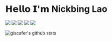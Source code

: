 # 𝗛𝗲𝗹𝗹𝗼 𝗜'𝗺 Nickbing Lao

[![](https://img.shields.io/badge/-@giscafer-%23ffffff?style=flat-square&logo=npm&logoColor=ffffff)](https://www.npmjs.com/~giscafer)
[![](https://img.shields.io/badge/-@nickbinglao-%231DA1F2?style=flat-square&logo=twitter&logoColor=ffffff)](https://twitter.com/nickbinglao)
[![](https://img.shields.io/badge/-@giscafer-%23000000?style=flat-square&logo=zhihu)](https://www.zhihu.com/people/giscafer)
[![](https://img.shields.io/website?color=0ab9e6&style=flat-square&up_message=Blog&url=https%3A%2F%2Fgithub.com%2Fgiscafer%2Ffront-end-manual%2Fissues)](https://github.com/giscafer/front-end-manual/issues)
[![](https://img.shields.io/website?color=0ab9e6&style=flat-square&up_message=giscafer.com&url=http%3A%2F%2Fgiscafer.com)](http://giscafer.com)

![giscafer's github stats](https://github-readme-stats.vercel.app/api?username=giscafer&show_icons=true&theme=default)

<!-- 
:computer: Senior Front-end Engineer,currently based in GuangZhou.

:writing_hand: Writting tech [Blog](https://github.com/giscafer/front-end-manual/issues)

## 𝗠𝘆 𝗧𝗲𝗰𝗸 𝗦𝘁𝗮𝗰𝗸

![HTML5](https://img.shields.io/badge/-HTML5-%23E44D27?style=flat-square&logo=html5&logoColor=ffffff)
![CSS3](https://img.shields.io/badge/-CSS3-%231572B6?style=flat-square&logo=css3)
![JavaScript](https://img.shields.io/badge/-JavaScript-%23FFC107?style=flat-square&logo=javascript&logoColor=000000&labelColor=%23FFC107&color=%23FFC107)
![TypeScript](https://img.shields.io/badge/-TypeScript-%23282C34?style=flat-square&logo=TypeScript&logoColor=%231572B6&labelColor=%23282C34&color=%23282C34)
![Angular](https://img.shields.io/badge/-Angular-%231572B6?style=flat-square&logo=Angular&logoColor=red&labelColor=%23E44D27f)
![Vue.js](https://img.shields.io/badge/-Vue.js-%232c3e50?style=flat-square&logo=Vue.js)
![React](https://img.shields.io/badge/-React-%23282C34?style=flat-square&logo=react)
![React Native](https://img.shields.io/badge/-React%20Native-%23282C34?style=flat-square&logo=react)
![Ionic](https://img.shields.io/badge/-Ionic-%23282C34?style=flat-square&logo=Ionic)
![Webpack](https://img.shields.io/badge/-Webpack-%232C3A42?style=flat-square&logo=webpack)

![Node.js](https://img.shields.io/badge/-Node.js-%23282C34?style=flat-square&logo=Node.js)
![Java](https://img.shields.io/badge/-Java-%23282C34?style=flat-square&logo=Java&logoColor=orange)
![MySQL](https://img.shields.io/badge/-MySQL-%232C3A42?style=flat-square&logo=mysql&logoColor=%23ffffff)
![MongoDB](https://img.shields.io/badge/-MongoDB-%232C3A42?style=flat-square&logo=MongoDB&logoColor=green)

![Jenkins](https://img.shields.io/badge/-Jenkins-%231a202c?style=flat-square&logo=Jenkins)
![Gitlab CI](https://img.shields.io/badge/-Gitlab%20CI-%231a202c?style=flat-square&logo=gitlab)
![Docker](https://img.shields.io/badge/-Docker-%231a202c?style=flat-square&logo=Docker)
![Linux](https://img.shields.io/badge/-Linux-%231a202c?style=flat-square&logo=Linux)


## 𝗦𝘁𝗮𝘁𝘀

![giscafer's github stats](https://github-readme-stats.vercel.app/api?username=giscafer&show_icons=true&theme=dracula)
 -->
